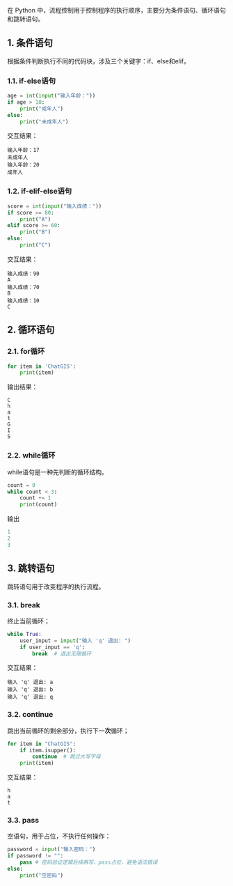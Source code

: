 在 Python 中，流程控制用于控制程序的执行顺序，主要分为条件语句、循环语句和跳转语句。
## 1. 条件语句
根据条件判断执行不同的代码块，涉及三个关键字：if、else和elif。
### 1.1. if-else语句
```python
age = int(input("输入年龄："))
if age > 18:
    print("成年人")
else:
    print("未成年人")
```
交互结果：
```text
输入年龄：17
未成年人
输入年龄：20
成年人
```
### 1.2. if-elif-else语句 
```python
score = int(input("输入成绩："))
if score >= 80:
    print("A")
elif score >= 60:
    print("B")
else:
    print("C")
```
交互结果：
```text
输入成绩：90
A
输入成绩：70
B
输入成绩：10
C
```
## 2. 循环语句
### 2.1. for循环
```python
for item in 'ChatGIS':
    print(item)
```
输出结果：
```text
C
h
a
t
G
I
S
```
### 2.2. while循环
while语句是一种先判断的循环结构。
```python
count = 0
while count < 3:
    count += 1
    print(count)
```
输出
```python
1
2
3
```

## 3. 跳转语句
跳转语句用于改变程序的执行流程。
### 3.1. break
终止当前循环；
```python
while True:
    user_input = input("输入 'q' 退出: ")
    if user_input == 'q':
        break  # 退出无限循环
```
交互结果：
```text
输入 'q' 退出: a
输入 'q' 退出: b
输入 'q' 退出: q
```
### 3.2. continue
跳出当前循环的剩余部分，执行下一**次**循环；
```python
for item in "ChatGIS":
    if item.isupper():
        continue  # 跳过大写字母
    print(item)
```
交互结果：
```text
h
a
t
```
### 3.3. pass
空语句，用于占位，不执行任何操作：
```python
password = input("输入密码：")
if password != "":
    pass # 密码验证逻辑后续再写，pass占位，避免语法错误
else:
    print("空密码")
```